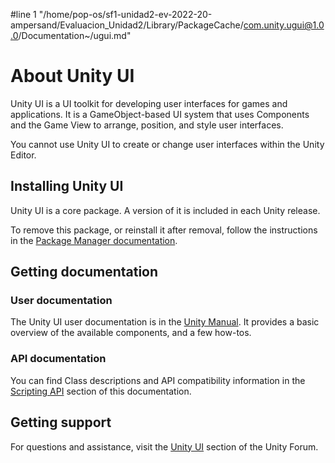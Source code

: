 #line 1 "/home/pop-os/sf1-unidad2-ev-2022-20-ampersand/Evaluacion_Unidad2/Library/PackageCache/com.unity.ugui@1.0.0/Documentation~/ugui.md"
# About Unity UI

Unity UI is a UI toolkit for developing user interfaces for games and applications. It is a GameObject-based UI system that uses Components and the Game View to arrange, position, and style user interfaces.

You cannot use Unity UI to create or change user interfaces within the Unity Editor.

## Installing Unity UI

Unity UI is a core package. A version of it is included in each Unity release.

To remove this package, or reinstall it after removal, follow the instructions in the [Package Manager documentation](https://docs.unity3d.com/Manual/upm-ui-actions.html).

## Getting documentation

### User documentation

The Unity UI user documentation is in the [Unity Manual](https://docs.unity3d.com/Manual/UISystem.html). It provides a basic overview of the available components, and a few how-tos.

### API documentation

You can find Class descriptions and API compatibility information in the [Scripting API](../api/index.html) section of this documentation.

## Getting support

For questions and assistance, visit the [Unity UI](https://forum.unity.com/forums/unity-ui-ugui-textmesh-pro.60/) section of the Unity Forum.
